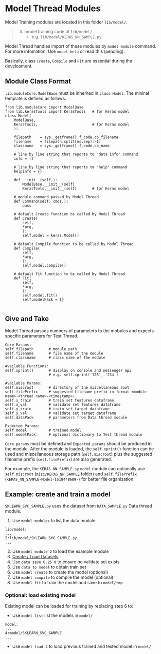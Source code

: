 # Model Thread Modules

Model Training modules are located in this folder `lib/model/`.
> 3. model training code at `lib/model/`
>     - e.g. `lib/model/KERAS_NN_SAMPLE.py`

Model Thread handles import of these modules by `model module` command. For more infomation, Use `model help` or read this (pending).

Basically, class `Create`, `Compile` and `Fit` are essential during the development.

## Module Class Format
`lib.moduleCore.ModelBase` must be inherited in `class Model`. The mininal template is defined as follows:
```
from lib.moduleCore import ModelBase
from lib.kerasTools import KerasTools   # for Keras model
class Model(
    ModelBase,
    KerasTools,                         # for Keras model
    ):

    filepath    = sys._getframe().f_code.co_filename
    filename    = filepath.split(os.sep)[-1]
    classname   = sys._getframe().f_code.co_name

    # line by line string that reports to "data info" command
    info = []

    # line by line string that reports to "help" command
    helpinfo = {}

    def __init__(self,):
        ModelBase.__init__(self)
        KerasTools.__init__(self)       # for Keras model

    # module command passed by Model Thread
    def Command(self, cmds,):
        pass
    
    # default Create function be called by Model Thread
    def Create(
        self,
        *arg,
        ):
        self.model = keras.Model()

    # default Compile function to be called by Model Thread
    def Compile(
        self,
        *arg,
        ):
        self.model.compile()
    
    # default Fit function to be called by Model Thread
    def Fit(
        self,
        *arg,
        ):
        self.model.fit()
        self.modelPack = {}
        
```
## Give and Take
Model Thread passes numbers of parameters to the mobules and expects specific parameters for Test Thread.
```
Core Params:
self.filepath       # module path
self.filename       # file name of the module 
self.classname      # class name of the module

Available Functions:
self.xprint()       # display on console and messenger api
                    # e.g. self.xprint('123', '234')

Available Params:
self.miscroot       # directory of the miscellaneous root
self.filePrefix     # suggested filename prefix in format <module name>-<thread name>-<timestamp>-
self.x_train        # train set features dataframe
self.x_val          # validate set features dataframe
self.y_train        # train set target dataframe
self.y_val          # validate set target dataframe
self.dataPack       # parameters from Data thread module

Expected Params:
self.model          # trained model
self.modelPack      # optional dictionary to Test thread module
```
`Core params` must be defined and `Expected params` should be produced in the module. After the module is loaded, the `self.xprint()` function can be used and miscellaneous storage path (`self.miscroot`) plus the suggested filename prefix (`self.filePrefix`) are also generated.

For example, the `KERAS_NN_SAMPLE.py` `model` module can optionally use `self.miscroot` ([`misc/KERAS_NN_SAMPLE`](misc) folder) and `self.filePrefix` (`KERAS_NN_SAMPLE-Model-1618448689-`) for better file organization.

## Example: create and train a model
`SKLEARN_SVC_SAMPLE.py` uses the dataset from `DATA_SAMPLE.py` Data thread module.
1. Use `model modules` to list the data module
```
lib/model:
...
2:lib/model/SKLEARN_SVC_SAMPLE.py
...
```
2. Use `model module 2` to load the example module
3. [Create / Load Datasets](lib/data/README.md)
4. Use `data save 0.25 0` to ensure no validate set exists
5. Use `data to model` to obtain train set
6. Use `model create` to create the model (optional)
7. Use `model compile` to compile the model (optional)
8. Use `model fit` to train the model and save to `model/tmp`

### Optional: load existing model
Existing model can be loaded for training by replacing step 6 to:
- Use `model list` list the models in `model/`
```
model:
...
4:model/SKLEARN_SVC_SAMPLE
...
```
- Use `model load 4` to load previous trained and tested model in `model/`
